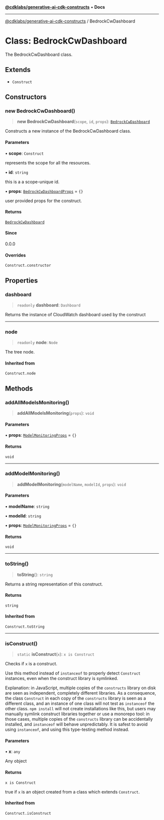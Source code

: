 [**@cdklabs/generative-ai-cdk-constructs**](../README.md) • **Docs**

***

[@cdklabs/generative-ai-cdk-constructs](../README.md) / BedrockCwDashboard

# Class: BedrockCwDashboard

The BedrockCwDashboard class.

## Extends

- `Construct`

## Constructors

### new BedrockCwDashboard()

> **new BedrockCwDashboard**(`scope`, `id`, `props`): [`BedrockCwDashboard`](BedrockCwDashboard.md)

Constructs a new instance of the BedrockCwDashboard class.

#### Parameters

• **scope**: `Construct`

represents the scope for all the resources.

• **id**: `string`

this is a a scope-unique id.

• **props**: [`BedrockCwDashboardProps`](../interfaces/BedrockCwDashboardProps.md) = `{}`

user provided props for the construct.

#### Returns

[`BedrockCwDashboard`](BedrockCwDashboard.md)

#### Since

0.0.0

#### Overrides

`Construct.constructor`

## Properties

### dashboard

> `readonly` **dashboard**: `Dashboard`

Returns the instance of CloudWatch dashboard used by the construct

***

### node

> `readonly` **node**: `Node`

The tree node.

#### Inherited from

`Construct.node`

## Methods

### addAllModelsMonitoring()

> **addAllModelsMonitoring**(`props`): `void`

#### Parameters

• **props**: [`ModelMonitoringProps`](../interfaces/ModelMonitoringProps.md) = `{}`

#### Returns

`void`

***

### addModelMonitoring()

> **addModelMonitoring**(`modelName`, `modelId`, `props`): `void`

#### Parameters

• **modelName**: `string`

• **modelId**: `string`

• **props**: [`ModelMonitoringProps`](../interfaces/ModelMonitoringProps.md) = `{}`

#### Returns

`void`

***

### toString()

> **toString**(): `string`

Returns a string representation of this construct.

#### Returns

`string`

#### Inherited from

`Construct.toString`

***

### isConstruct()

> `static` **isConstruct**(`x`): `x is Construct`

Checks if `x` is a construct.

Use this method instead of `instanceof` to properly detect `Construct`
instances, even when the construct library is symlinked.

Explanation: in JavaScript, multiple copies of the `constructs` library on
disk are seen as independent, completely different libraries. As a
consequence, the class `Construct` in each copy of the `constructs` library
is seen as a different class, and an instance of one class will not test as
`instanceof` the other class. `npm install` will not create installations
like this, but users may manually symlink construct libraries together or
use a monorepo tool: in those cases, multiple copies of the `constructs`
library can be accidentally installed, and `instanceof` will behave
unpredictably. It is safest to avoid using `instanceof`, and using
this type-testing method instead.

#### Parameters

• **x**: `any`

Any object

#### Returns

`x is Construct`

true if `x` is an object created from a class which extends `Construct`.

#### Inherited from

`Construct.isConstruct`
